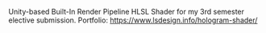 Unity-based Built-In Render Pipeline HLSL Shader for my 3rd semester elective submission.
Portfolio: https://www.lsdesign.info/hologram-shader/

